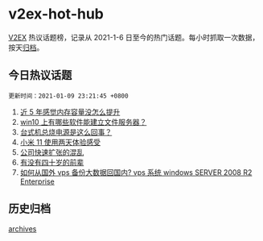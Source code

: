 # v2ex-hot-hub

[V2EX](https://www.v2ex.com/) 热议话题榜，记录从 2021-1-6 日至今的热门话题。每小时抓取一次数据，按天[归档](./archives)。

## 今日热议话题

`更新时间：2021-01-09 23:21:45 +0800`

1. [近 5 年感觉内存容量没怎么提升](https://www.v2ex.com/t/743337)
1. [win10 上有哪些软件能建立文件服务器？](https://www.v2ex.com/t/743247)
1. [台式机总烧电源是这么回事？](https://www.v2ex.com/t/743336)
1. [小米 11 使用两天体验感受](https://www.v2ex.com/t/743257)
1. [公司快速扩张的混乱](https://www.v2ex.com/t/743238)
1. [有没有四十岁的前辈](https://www.v2ex.com/t/743242)
1. [如何从国外 vps 备份大数据回国内? vps 系统 windows SERVER 2008 R2 Enterprise](https://www.v2ex.com/t/743207)

## 历史归档

[archives](./archives)
